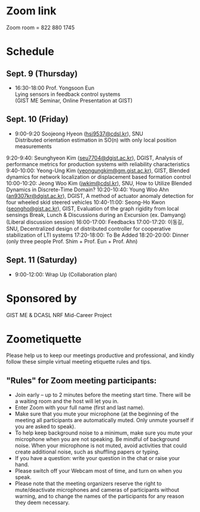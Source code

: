 # Zoom link

Zoom room = 822 880 1745

# Schedule

## Sept. 9 (Thursday)

- 16:30-18:00 Prof. Yongsoon Eun  
  Lying sensors in feedback control systems  
  (GIST ME Seminar, Online Presentation at GIST)
  
## Sept. 10 (Friday)

- 9:00-9:20 Soojeong Hyeon (hsj9537@cdsl.kr), SNU  
  Distributed orientation estimation in SO(n) with only local position measurements
  
9:20-9:40: Seunghyeon Kim (seu7704@dgist.ac.kr), DGIST, Analysis of performance 
metrics for production systems with reliability characteristics
9:40-10:00: Yeong-Ung Kim (yeongungkim@gm.gist.ac.kr), GIST, Blended dynamics for 
network localization or displacement based formation control
10:00-10:20: Jeong Woo Kim (jwkim@cdsl.kr), SNU, How to Utilize Blended Dynamics in 
Discrete-Time Domain?
10:20-10:40: Young Woo Ahn (an9307kr@dgist.ac.kr), DGIST, A method of actuator
anomaly detection for four wheeled skid steered vehicles
10:40-11:00: Seong-Ho Kwon (seongho@gist.ac.kr), GIST, Evaluation of the graph rigidity 
from local sensings
Break, Lunch & Discussions during an Excursion (ex. Damyang)
(Liberal discussion session)
16:00-17:00: Feedbacks
17:00-17:20: 이동길, SNU, Decentralized design of distributed controller for cooperative 
stabilization of LTI systems
17:20-18:00: To Be Added
18:20-20:00: Dinner (only three people Prof. Shim + Prof. Eun + Prof. Ahn)

## Sept. 11 (Saturday)

- 9:00-12:00: Wrap Up (Collaboration plan)


# Sponsored by 

GIST ME & DCASL NRF Mid-Career Project

# Zoometiquette

Please help us to keep our meetings productive and professional, and kindly follow these simple virtual meeting etiquette rules and tips.

## "Rules" for Zoom meeting participants:
- Join early – up to 2 minutes before the meeting start time. There will be a waiting room and the host will let you in.
- Enter Zoom with your full name (first and last name).
- Make sure that you mute your microphone (at the beginning of the meeting all participants are automatically muted. Only unmute yourself if you are asked to speak).
- To help keep background noise to a minimum, make sure you mute your microphone when you are not speaking. Be mindful of background noise. When your microphone is not muted, avoid activities that could create additional noise, such as shuffling papers or typing.
- If you have a question: write your question in the chat or raise your hand.
- Please switch off your Webcam most of time, and turn on when you speak.
- Please note that the meeting organizers reserve the right to mute/deactivate microphones and cameras of participants without warning, and to change the names of the participants for any reason they deem necessary.


